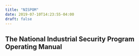 ```yaml
---
title: "NISPOM"
date: 2019-07-10T14:23:55-04:00
draft: false
---
```


## The National Industrial Security Program Operating Manual
